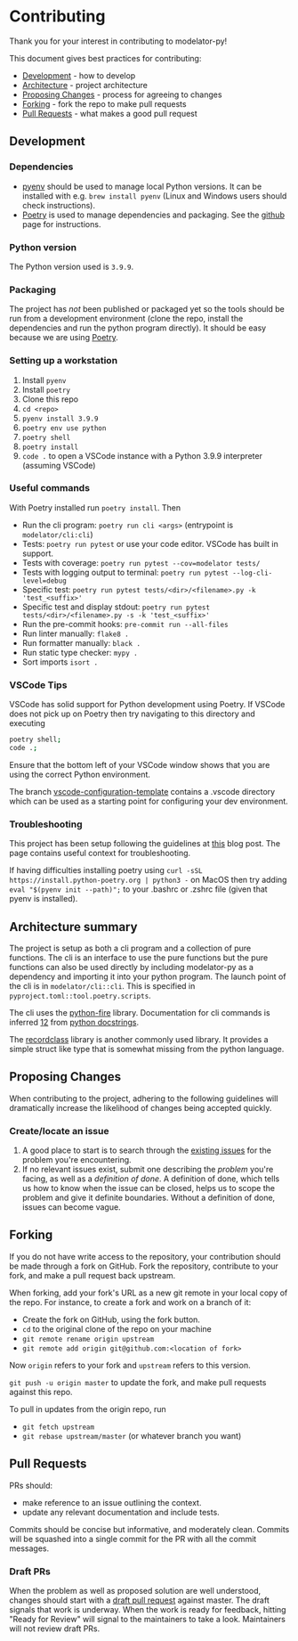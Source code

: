 # Contributing

Thank you for your interest in contributing to modelator-py!

This document gives best practices for contributing:

- [Development](#development) - how to develop
- [Architecture](#architecture-summary) - project architecture
- [Proposing Changes](#proposing-changes) - process for agreeing to changes
- [Forking](#forking) - fork the repo to make pull requests
- [Pull Requests](#pull-requests) - what makes a good pull request

## Development

### Dependencies

- [pyenv](https://github.com/pyenv/pyenv) should be used to manage local Python versions. It can be installed with e.g. `brew install pyenv` (Linux and Windows users should check instructions).
- [Poetry](https://github.com/python-poetry/poetry) is used to manage dependencies and packaging. See the [github](https://github.com/python-poetry/poetry) page for instructions.

### Python version

The Python version used is `3.9.9`.

### Packaging

The project has _not_ been published or packaged yet so the tools should be run from a development environment (clone the repo, install the dependencies and run the python program directly). It should be easy because we are using [Poetry](https://github.com/python-poetry/poetry).

### Setting up a workstation

1. Install `pyenv`
2. Install `poetry`
3. Clone this repo
4. `cd <repo>`
5. `pyenv install 3.9.9`
6. `poetry env use python`
7. `poetry shell`
8. `poetry install`
9. `code .` to open a VSCode instance with a Python 3.9.9 interpreter (assuming VSCode)

### Useful commands

With Poetry installed run `poetry install`. Then

- Run the cli program: `poetry run cli <args>` (entrypoint is `modelator/cli:cli`)
- Tests: `poetry run pytest` or use your code editor. VSCode has built in support.
- Tests with coverage: `poetry run pytest --cov=modelator tests/`
- Tests with logging output to terminal: `poetry run pytest --log-cli-level=debug`
- Specific test: `poetry run pytest tests/<dir>/<filename>.py -k 'test_<suffix>'`
- Specific test and display stdout: `poetry run pytest tests/<dir>/<filename>.py -s -k 'test_<suffix>'`
- Run the pre-commit hooks: `pre-commit run --all-files`
- Run linter manually: `flake8 .`
- Run formatter manually: `black .`
- Run static type checker: `mypy .`
- Sort imports `isort .`

### VSCode Tips

VSCode has solid support for Python development using Poetry. If VSCode does not pick up on Poetry then try navigating to this directory and executing

```bash
poetry shell;
code .;
```

Ensure that the bottom left of your VSCode window shows that you are using the correct Python environment.

The branch [vscode-configuration-template](https://github.com/informalsystems/mbt-python/tree/vscode-configuration-template) contains a .vscode directory which can be used as a starting point for configuring your dev environment.

### Troubleshooting

This project has been setup following the guidelines at [this](https://mitelman.engineering/blog/python-best-practice/automating-python-best-practices-for-a-new-project/) blog post. The page contains useful context for troubleshooting.

If having difficulties installing poetry using `curl -sSL https://install.python-poetry.org | python3 -` on MacOS then try adding `eval "$(pyenv init --path)";` to your .bashrc or .zshrc file (given that pyenv is installed).

## Architecture summary

The project is setup as both a cli program and a collection of pure functions. The cli is an interface to use the pure functions but the pure functions can also be used directly by including modelator-py as a dependency and importing it into your python program. The launch point of the cli is in `modelator/cli::cli`. This is specified in `pyproject.toml::tool.poetry.scripts`.

The cli uses the [python-fire](https://github.com/google/python-fire) library. Documentation for cli commands is inferred [1](https://github.com/google/python-fire/blob/master/fire/docstrings.py)[2](https://github.com/google/python-fire/issues/237#issuecomment-605653263) from [python docstrings](https://peps.python.org/pep-0257/).

The [recordclass](https://pypi.org/project/recordclass/) library is another commonly used library. It provides a simple struct like type that is somewhat missing from the python language.

## Proposing Changes

When contributing to the project, adhering to the following guidelines will
dramatically increase the likelihood of changes being accepted quickly.

### Create/locate an issue

1. A good place to start is to search through the [existing
   issues](https://github.com/informalsystems/modelator-py/issues) for the
   problem you're encountering.
2. If no relevant issues exist, submit one describing the _problem_ you're
   facing, as well as a _definition of done_. A definition of done, which tells
   us how to know when the issue can be closed, helps us to scope the problem
   and give it definite boundaries. Without a definition of done, issues can
   become vague.

## Forking

If you do not have write access to the repository, your contribution should be
made through a fork on GitHub. Fork the repository, contribute to your fork, and
make a pull request back upstream.

When forking, add your fork's URL as a new git remote in your local copy of the
repo. For instance, to create a fork and work on a branch of it:

- Create the fork on GitHub, using the fork button.
- `cd` to the original clone of the repo on your machine
- `git remote rename origin upstream`
- `git remote add origin git@github.com:<location of fork>`

Now `origin` refers to your fork and `upstream` refers to this version.

`git push -u origin master` to update the fork, and make pull requests against
this repo.

To pull in updates from the origin repo, run

- `git fetch upstream`
- `git rebase upstream/master` (or whatever branch you want)

## Pull Requests

PRs should:

- make reference to an issue outlining the context.
- update any relevant documentation and include tests.

Commits should be concise but informative, and moderately clean. Commits will be
squashed into a single commit for the PR with all the commit messages.

### Draft PRs

When the problem as well as proposed solution are well understood, changes
should start with a [draft pull request](https://github.blog/2019-02-14-introducing-draft-pull-requests/)
against master. The draft signals that work is underway. When the work is ready
for feedback, hitting "Ready for Review" will signal to the maintainers to take
a look. Maintainers will not review draft PRs.
